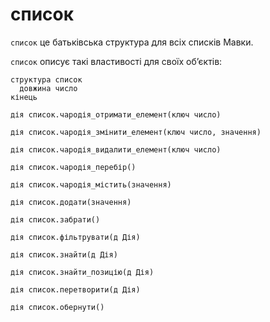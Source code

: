 # список

`список` <keyword>це</keyword> батьківська структура для всіх списків <subject>Мавки</subject>.

`список` описує такі властивості для своїх обʼєктів:

```мавка
структура список
  довжина число
кінець
```


```мавка
дія список.чародія_отримати_елемент(ключ число)
```

```мавка
дія список.чародія_змінити_елемент(ключ число, значення)
```

```мавка
дія список.чародія_видалити_елемент(ключ число)
```

```мавка
дія список.чародія_перебір()
```

```мавка
дія список.чародія_містить(значення)
```

```мавка
дія список.додати(значення)
```

```мавка
дія список.забрати()
```

```мавка
дія список.фільтрувати(д Дія)
```

```мавка
дія список.знайти(д Дія)
```

```мавка
дія список.знайти_позицію(д Дія)
```

```мавка
дія список.перетворити(д Дія)
```

```мавка
дія список.обернути()
```